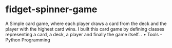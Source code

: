 # fidget-spinner-game
A Simple card game, where each player draws a card from the deck and the
player with the highest card wins. I built this card game by defining classes
representing a card, a deck, a player and finally the game itself. .
• Tools - Python Programming
